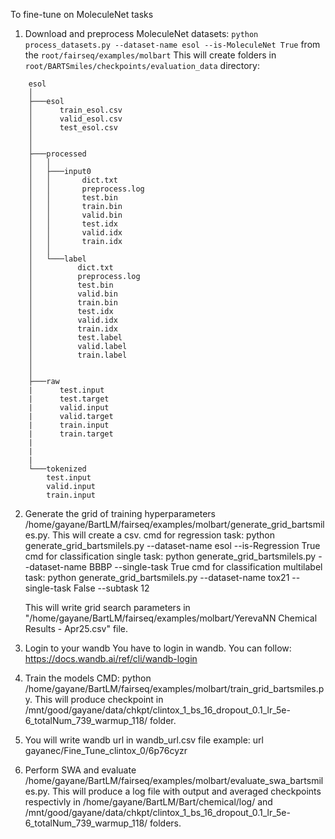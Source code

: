 To fine-tune on MoleculeNet tasks


1) Download and preprocess MoleculeNet datasets: `python process_datasets.py --dataset-name esol --is-MoleculeNet True` from the `root/fairseq/examples/molbart`
    This will create folders in `root/BARTSmiles/checkpoints/evaluation_data` directory: 

```
    esol
    │
    ├───esol
    │      train_esol.csv
    │      valid_esol.csv
    │      test_esol.csv
    │
    │
    ├───processed
    │   │
    │   ├───input0
    │   │       dict.txt
    │   │       preprocess.log
    │   │       test.bin
    │   │       train.bin
    │   │       valid.bin
    │   │       test.idx
    │   │       valid.idx
    │   │       train.idx
    │   │
    │   └───label
    │          dict.txt
    │          preprocess.log
    │          test.bin
    │          valid.bin
    │          train.bin
    │          test.idx
    │          valid.idx
    │          train.idx 
    │          test.label
    │          valid.label
    │          train.label
    │
    │
    ├───raw
    |      test.input
    |      test.target
    |      valid.input
    |      valid.target
    |      train.input
    |      train.target
    |   
    |
    |
    └───tokenized
        test.input
        valid.input
        train.input
```


2) Generate the grid of training hyperparameters /home/gayane/BartLM/fairseq/examples/molbart/generate_grid_bartsmiles.py. This will create a csv.
    cmd for regression task: python generate_grid_bartsmilels.py --dataset-name esol --is-Regression True 
    cmd for classification single task: python generate_grid_bartsmilels.py --dataset-name BBBP --single-task True
    cmd for classification multilabel task: python generate_grid_bartsmilels.py --dataset-name tox21 --single-task False --subtask 12

    This will write grid search parameters in "/home/gayane/BartLM/fairseq/examples/molbart/YerevaNN Chemical Results - Apr25.csv" file.

3) Login to your wandb
    You have to login in wandb.
    You can follow: https://docs.wandb.ai/ref/cli/wandb-login 


4) Train the models 
CMD: python /home/gayane/BartLM/fairseq/examples/molbart/train_grid_bartsmiles.py. 
This will produce checkpoint in /mnt/good/gayane/data/chkpt/clintox_1_bs_16_dropout_0.1_lr_5e-6_totalNum_739_warmup_118/ folder.

5) You will write wandb url in wandb_url.csv file 
example:
url
gayanec/Fine_Tune_clintox_0/6p76cyzr

6) Perform SWA and evaluate /home/gayane/BartLM/fairseq/examples/molbart/evaluate_swa_bartsmiles.py. This will produce a log file with output and averaged checkpoints respectivly in   /home/gayane/BartLM/Bart/chemical/log/  and /mnt/good/gayane/data/chkpt/clintox_1_bs_16_dropout_0.1_lr_5e-6_totalNum_739_warmup_118/ folders.
